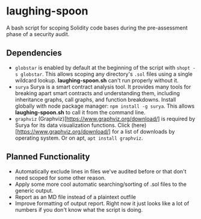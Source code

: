 # laughing-spoon
A bash script for scoping Solidity code bases during the pre-assessment phase of a security audit. 


## Dependencies
- `globstar` is enabled by default at the beginning of the script with `shopt -s globstar`. This allows scoping any directory's `.sol` files using a single wildcard lookup. **laughing-spoon.sh** can't run properly without it.
- `surya` Surya is a smart contract analysis tool. It provides many tools for breaking apart smart contracts and understanding them, including inheritance graphs, call graphs, and function breakdowns. Install globally with node package manager: `npm install -g surya`. This allows **laughing-spoon.sh** to call it from the command line.
- `graphviz` (Graphviz)[https://www.graphviz.org/download/] is required by Surya for its data visualization functions. Click (here)[https://www.graphviz.org/download/] for a list of downloads by operating system. Or on apt, `apt install graphviz`.

## Planned Functionality

- Automatically exclude lines in files we've audited before or that don't need scoped for some other reason.
- Apply some more cool automatic searching/sorting of .sol files to the generic output.
- Report as an MD file instead of a plaintext outfile
- Improve formatting of output report. Right now it just looks like a lot of numbers if you don't know what the script is doing.
